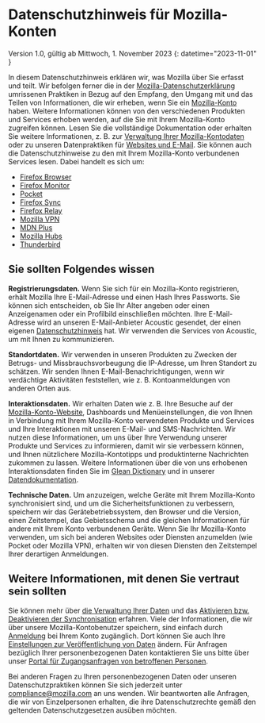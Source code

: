 # Datenschutzhinweis für Mozilla-Konten

Version 1.0, gültig ab Mittwoch, 1. November 2023
{: datetime="2023-11-01" }

In diesem Datenschutzhinweis erklären wir, was Mozilla über Sie erfasst und teilt. Wir befolgen ferner die in der [Mozilla-Datenschutzerklärung](https://www.mozilla.org/privacy/) umrissenen Praktiken in Bezug auf den Empfang, den Umgang mit und das Teilen von Informationen, die wir erheben, wenn Sie ein [Mozilla-Konto](https://accounts.firefox.com/) haben. Weitere Informationen können von den verschiedenen Produkten und Services erhoben werden, auf die Sie mit Ihrem Mozilla-Konto zugreifen können. Lesen Sie die vollständige Dokumentation oder erhalten Sie weitere Informationen, z. B. zur [Verwaltung Ihrer Mozilla-Kontodaten](https://support.mozilla.org/kb/firefox-accounts-managing-account-data) oder zu unseren Datenpraktiken für [Websites und E-Mail](https://www.mozilla.org/privacy/websites/). Sie können auch die Datenschutzhinweise zu den mit Ihrem Mozilla-Konto verbundenen Services lesen. Dabei handelt es sich um:

- [Firefox Browser](https://www.mozilla.org/privacy/firefox/)
- [Firefox Monitor](https://www.mozilla.org/privacy/firefox-monitor)
- [Pocket](https://getpocket.com/privacy/)
- [Firefox Sync](https://www.mozilla.org/privacy/firefox/#sync)
- [Firefox Relay](https://www.mozilla.org/privacy/firefox-relay/)
- [Mozilla VPN](https://www.mozilla.org/privacy/mozilla-vpn/)
- [MDN Plus](https://www.mozilla.org/privacy/mdn-plus/)
- [Mozilla Hubs](https://www.mozilla.org/privacy/hubs/)
- [Thunderbird](https://www.mozilla.org/privacy/thunderbird/)

## Sie sollten Folgendes wissen

__Registrierungsdaten.__ Wenn Sie sich für ein Mozilla-Konto registrieren, erhält Mozilla Ihre E-Mail-Adresse und einen Hash Ihres Passworts. Sie können sich entscheiden, ob Sie Ihr Alter angeben oder einen Anzeigenamen oder ein Profilbild einschließen möchten. Ihre E-Mail-Adresse wird an unseren E-Mail-Anbieter Acoustic gesendet, der einen eigenen [Datenschutzhinweis](https://acoustic.com/privacy-notice/) hat. Wir verwenden die Services von Acoustic, um mit Ihnen zu kommunizieren.

__Standortdaten.__ Wir verwenden in unseren Produkten zu Zwecken der Betrugs- und Missbrauchsvorbeugung die IP-Adresse, um Ihren Standort zu schätzen. Wir senden Ihnen E-Mail-Benachrichtigungen, wenn wir verdächtige Aktivitäten feststellen, wie z. B. Kontoanmeldungen von anderen Orten aus. 

__Interaktionsdaten.__ Wir erhalten Daten wie z. B. Ihre Besuche auf der [Mozilla-Konto-Website](https://accounts.firefox.com/), Dashboards und Menüeinstellungen, die von Ihnen in Verbindung mit Ihrem Mozilla-Konto verwendeten Produkte und Services und Ihre Interaktionen mit unseren E-Mail- und SMS-Nachrichten. Wir nutzen diese Informationen, um uns über Ihre Verwendung unserer Produkte und Services zu informieren, damit wir sie verbessern können, und Ihnen nützlichere Mozilla-Kontotipps und produktinterne Nachrichten zukommen zu lassen. Weitere Informationen über die von uns erhobenen Interaktionsdaten finden Sie im [Glean Dictionary](https://dictionary.telemetry.mozilla.org/apps/accounts_frontend) und in unserer [Datendokumentation](https://docs.telemetry.mozilla.org/datasets/fxa).

__Technische Daten.__ Um anzuzeigen, welche Geräte mit Ihrem Mozilla-Konto synchronisiert sind, und um die Sicherheitsfunktionen zu verbessern, speichern wir das Gerätebetriebssystem, den Browser und die Version, einen Zeitstempel, das Gebietsschema und die gleichen Informationen für andere mit Ihrem Konto verbundenen Geräte. Wenn Sie Ihr Mozilla-Konto verwenden, um sich bei anderen Websites oder Diensten anzumelden (wie Pocket oder Mozilla VPN), erhalten wir von diesen Diensten den Zeitstempel Ihrer derartigen Anmeldungen.

## Weitere Informationen, mit denen Sie vertraut sein sollten

Sie können mehr über [die Verwaltung Ihrer Daten](https://support.mozilla.org/kb/firefox-accounts-managing-account-data) und das [Aktivieren bzw. Deaktivieren der Synchronisation](https://support.mozilla.org/kb/how-do-i-set-sync-my-computer) erfahren. Viele der Informationen, die wir über unsere Mozilla-Kontobenutzer speichern, sind einfach durch [Anmeldung](https://accounts.firefox.com/signin) bei Ihrem Konto zugänglich. Dort können Sie auch Ihre [Einstellungen zur Veröffentlichung von Daten](https://accounts.firefox.com/settings/) ändern. Für Anfragen bezüglich Ihrer personenbezogenen Daten kontaktieren Sie uns bitte über unser [Portal für Zugangsanfragen von betroffenen Personen](https://privacyportal.onetrust.com/webform/1350748f-7139-405c-8188-22740b3b5587/4ba08202-2ede-4934-a89e-f0b0870f95f0).

Bei anderen Fragen zu Ihren personenbezogenen Daten oder unseren Datenschutzpraktiken können Sie sich jederzeit unter compliance@mozilla.com an uns wenden. Wir beantworten alle Anfragen, die wir von Einzelpersonen erhalten, die ihre Datenschutzrechte gemäß den geltenden Datenschutzgesetzen ausüben möchten.
